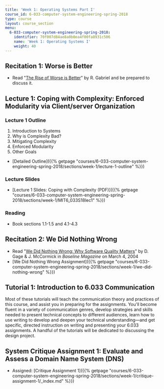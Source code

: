 ```yaml
---
title: 'Week 1: Operating Systems Part I'
course_id: 6-033-computer-system-engineering-spring-2018
type: course
layout: course_section
menu:
  6-033-computer-system-engineering-spring-2018:
    identifier: 70f007d84ae8a0b0ea4f00fa8931c506
    name: 'Week 1: Operating Systems I'
    weight: 40
---
```

Recitation 1: Worse is Better
-----------------------------

*   Read "[The Rise of Worse is Better](http://dreamsongs.com/RiseOfWorseIsBetter.html)" by R. Gabriel and be prepared to discuss it.

Lecture 1: Coping with Complexity: Enforced Modularity via Client/server Organization
-------------------------------------------------------------------------------------

### Lecture 1 Outline

1.  Introduction to Systems
2.  Why is Complexity Bad?
3.  Mitigating Complexity
4.  Enforced Modularity
5.  Other Goals

*   [Detailed Outline]({{% getpage "courses/6-033-computer-system-engineering-spring-2018/sections/week-1/lecture-1-outline" %}})

### Lecture Slides

*   [Lecture 1 Slides: Coping with Complexity (PDF)]({{% getpage "courses/6-033-computer-system-engineering-spring-2018/sections/week-1/MIT6_033S18lec1" %}})

### Reading

*   Book sections 1.1-1.5 and 4.1-4.3

Recitation 2: We Did Nothing Wrong
----------------------------------

*   Read "[We Did Nothing Wrong: Why Software Quality Matters](http://www.baselinemag.com/c/a/Projects-Processes/We-Did-Nothing-Wrong)" by D. Gage & J. McCormick in _Baseline Magazine_ on March 4, 2004
*   [We Did Nothing Wrong Assignment]({{% getpage "courses/6-033-computer-system-engineering-spring-2018/sections/week-1/we-did-nothing-wrong" %}})

Tutorial 1: Introduction to 6.033 Communication
-----------------------------------------------

Most of these tutorials will teach the communication theory and practices of this course, and assist you in preparing for the assignments. You'll become fluent in a variety of communication genres, develop strategies and skills needed to present technical concepts to different audiences, learn how to use writing to develop and deepen your technical understanding—and get specific, directed instruction on writing and presenting your 6.033 assignments. A handful of the tutorials will be dedicated to discussing the design project.

System Critique Assignment 1: Evaluate and Assess a Domain Name System (DNS)
----------------------------------------------------------------------------

*   Assigned: [Critique Assignment 1]({{% getpage "courses/6-033-computer-system-engineering-spring-2018/sections/week-1/critique-assignment-1/_index.md" %}})